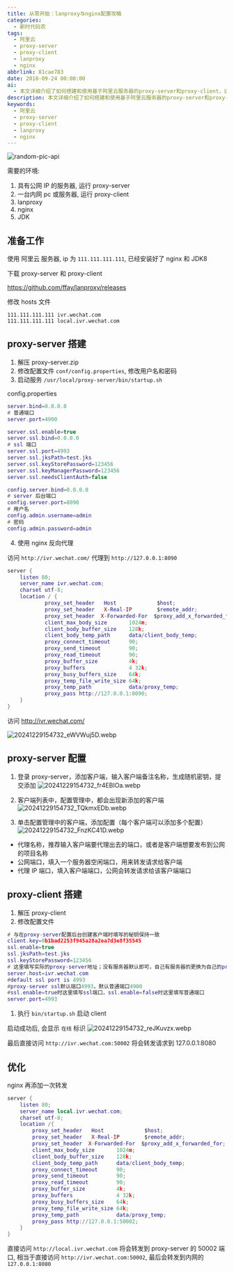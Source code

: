 ```yaml
---
title: 从零开始：lanproxy与nginx配置攻略
categories:
  - 新时代码农
tags:
  - 阿里云
  - proxy-server
  - proxy-client
  - lanproxy
  - nginx
abbrlink: 81cae783
date: 2018-09-24 00:00:00
ai:
  - 本文详细介绍了如何搭建和使用基于阿里云服务器的proxy-server和proxy-client，以实现内网pc或服务器访问公网资源。文章步骤包括：准备环境、配置nginx反向代理、修改hosts文件、搭建proxy-server、配置proxy-server添加客户端和配置、搭建proxy-client并启动、优化nginx转发等。通过这些步骤，可以实现从公网IP的服务器安全地访问内网的pc或服务器资源。
description: 本文详细介绍了如何搭建和使用基于阿里云服务器的proxy-server和proxy-client，以实现内网pc或服务器访问公网资源。文章步骤包括：准备环境、配置nginx反向代理、修改hosts文件、搭建proxy-server、配置proxy-server添加客户端和配置、搭建proxy-client并启动、优化nginx转发等。通过这些步骤，可以实现从公网IP的服务器安全地访问内网的pc或服务器资源。
keywords:
  - 阿里云
  - proxy-server
  - proxy-client
  - lanproxy
  - nginx
---
```


<!-- markdownlint-disable-next-line MD033 -->
<meta name="referrer" content="no-referrer"/>

![random-pic-api](https://cover.dong4j.ink:1024)

需要的环境:

1. 具有公网 IP 的服务器, 运行 proxy-server
2. 一台内网 pc 或服务器, 运行 proxy-client
3. lanproxy
4. nginx
5. JDK

## 准备工作

使用 阿里云 服务器, ip 为 `111.111.111.111`, 已经安装好了 nginx 和 JDK8

下载 proxy-server 和 proxy-client

https://github.com/ffay/lanproxy/releases

修改 hosts 文件

```
111.111.111.111 ivr.wechat.com
111.111.111.111 local.ivr.wechat.com
```

## proxy-server 搭建

1. 解压 proxy-server.zip
2. 修改配置文件 `conf/config.properties`, 修改用户名和密码
3. 启动服务 `/usr/local/proxy-server/bin/startup.sh`

config.properties

```lua
server.bind=0.0.0.0
# 普通端口
server.port=4900

server.ssl.enable=true
server.ssl.bind=0.0.0.0
# ssl 端口
server.ssl.port=4993
server.ssl.jksPath=test.jks
server.ssl.keyStorePassword=123456
server.ssl.keyManagerPassword=123456
server.ssl.needsClientAuth=false

config.server.bind=0.0.0.0
# server 后台端口
config.server.port=8090
# 用户名
config.admin.username=admin
# 密码
config.admin.password=admin
```

4. 使用 nginx 反向代理

访问 `http://ivr.wechat.com/` 代理到 `http://127.0.0.1:8090`

```lua
server {
    listen 80;
    server_name ivr.wechat.com;
    charset utf-8;
    location / {
            proxy_set_header   Host             $host;
            proxy_set_header   X-Real-IP        $remote_addr;
            proxy_set_header  X-Forwarded-For  $proxy_add_x_forwarded_for;
            client_max_body_size       1024m;
            client_body_buffer_size    128k;
            client_body_temp_path      data/client_body_temp;
            proxy_connect_timeout      90;
            proxy_send_timeout         90;
            proxy_read_timeout         90;
            proxy_buffer_size          4k;
            proxy_buffers              4 32k;
            proxy_busy_buffers_size    64k;
            proxy_temp_file_write_size 64k;
            proxy_temp_path            data/proxy_temp;
            proxy_pass http://127.0.0.1:8090;
    }
}
```

访问 http://ivr.wechat.com/

![20241229154732_eWVWuj5D.webp](./lanproxy/20241229154732_eWVWuj5D.webp)

## proxy-server 配置

1. 登录 proxy-server，添加客户端，输入客户端备注名称，生成随机密钥，提交添加
   ![20241229154732_fr4EBIOa.webp](./lanproxy/20241229154732_fr4EBIOa.webp)

2. 客户端列表中，配置管理中，都会出现新添加的客户端
   ![20241229154732_TQkmxEDb.webp](./lanproxy/20241229154732_TQkmxEDb.webp)

3. 单击配置管理中的客户端，添加配置（每个客户端可以添加多个配置）
   ![20241229154732_FnzKC41D.webp](./lanproxy/20241229154732_FnzKC41D.webp)

- 代理名称，推荐输入客户端要代理出去的端口，或者是客户端想要发布到公网的项目名称
- 公网端口，填入一个服务器空闲端口，用来转发请求给客户端
- 代理 IP 端口，填入客户端端口，公网会转发请求给该客户端端口

## proxy-client 搭建

1. 解压 proxy-client
2. 修改配置文件

```lua
# 与在proxy-server配置后台创建客户端时填写的秘钥保持一致
client.key=0b1bad2253f945a28a2ea7d3e8f35545
ssl.enable=true
ssl.jksPath=test.jks
ssl.keyStorePassword=123456
# 这里填写实际的proxy-server地址；没有服务器默认即可，自己有服务器的更换为自己的proxy-server（IP）地址
server.host=ivr.wechat.com
#default ssl port is 4993
#proxy-server ssl默认端口4993，默认普通端口4900
#ssl.enable=true时这里填写ssl端口，ssl.enable=false时这里填写普通端口
server.port=4993
```

1. 执行 `bin/startup.sh` 启动 client

启动成功后, 会显示 `在线` 标识
![20241229154732_reJKuvzx.webp](./lanproxy/20241229154732_reJKuvzx.webp)

最后直接访问 `http://ivr.wechat.com:50002` 将会转发请求到 127.0.0.1:8080

## 优化

nginx 再添加一次转发

```lua
server {
    listen 80;
    server_name local.ivr.wechat.com;
    charset utf-8;
    location /{
        proxy_set_header   Host             $host;
        proxy_set_header   X-Real-IP        $remote_addr;
        proxy_set_header  X-Forwarded-For  $proxy_add_x_forwarded_for;
        client_max_body_size       1024m;
        client_body_buffer_size    128k;
        client_body_temp_path      data/client_body_temp;
        proxy_connect_timeout      90;
        proxy_send_timeout         90;
        proxy_read_timeout         90;
        proxy_buffer_size          4k;
        proxy_buffers              4 32k;
        proxy_busy_buffers_size    64k;
        proxy_temp_file_write_size 64k;
        proxy_temp_path            data/proxy_temp;
        proxy_pass http://127.0.0.1:50002;
    }
}
```

直接访问 `http://local.ivr.wechat.com` 将会转发到 proxy-server 的 50002 端口, 相当于直接访问 `http://ivr.wechat.com:50002`,
最后会转发到内网的 `127.0.0.1:8080`
